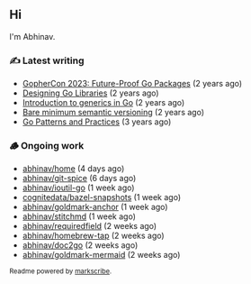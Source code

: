## Hi

I'm Abhinav.

### ✍️ Latest writing


- [GopherCon 2023: Future-Proof Go Packages](https://abhinavg.net/2023/09/27/future-proof-packages/) (2 years ago)
- [Designing Go Libraries](https://abhinavg.net/2022/12/06/designing-go-libraries/) (2 years ago)
- [Introduction to generics in Go](https://abhinavg.net/2022/11/23/generics-intro/) (2 years ago)
- [Bare minimum semantic versioning](https://abhinavg.net/2022/11/07/semver/) (2 years ago)
- [Go Patterns and Practices](https://abhinavg.net/2022/09/19/go-patterns-and-practices-talk/) (3 years ago)

### 🪵 Ongoing work


- [abhinav/home](https://github.com/abhinav/home) (4 days ago)
- [abhinav/git-spice](https://github.com/abhinav/git-spice) (6 days ago)
- [abhinav/ioutil-go](https://github.com/abhinav/ioutil-go) (1 week ago)
- [cognitedata/bazel-snapshots](https://github.com/cognitedata/bazel-snapshots) (1 week ago)
- [abhinav/goldmark-anchor](https://github.com/abhinav/goldmark-anchor) (1 week ago)
- [abhinav/stitchmd](https://github.com/abhinav/stitchmd) (1 week ago)
- [abhinav/requiredfield](https://github.com/abhinav/requiredfield) (2 weeks ago)
- [abhinav/homebrew-tap](https://github.com/abhinav/homebrew-tap) (2 weeks ago)
- [abhinav/doc2go](https://github.com/abhinav/doc2go) (2 weeks ago)
- [abhinav/goldmark-mermaid](https://github.com/abhinav/goldmark-mermaid) (2 weeks ago)

<sub>Readme powered by [markscribe](https://github.com/muesli/markscribe).</sub>
